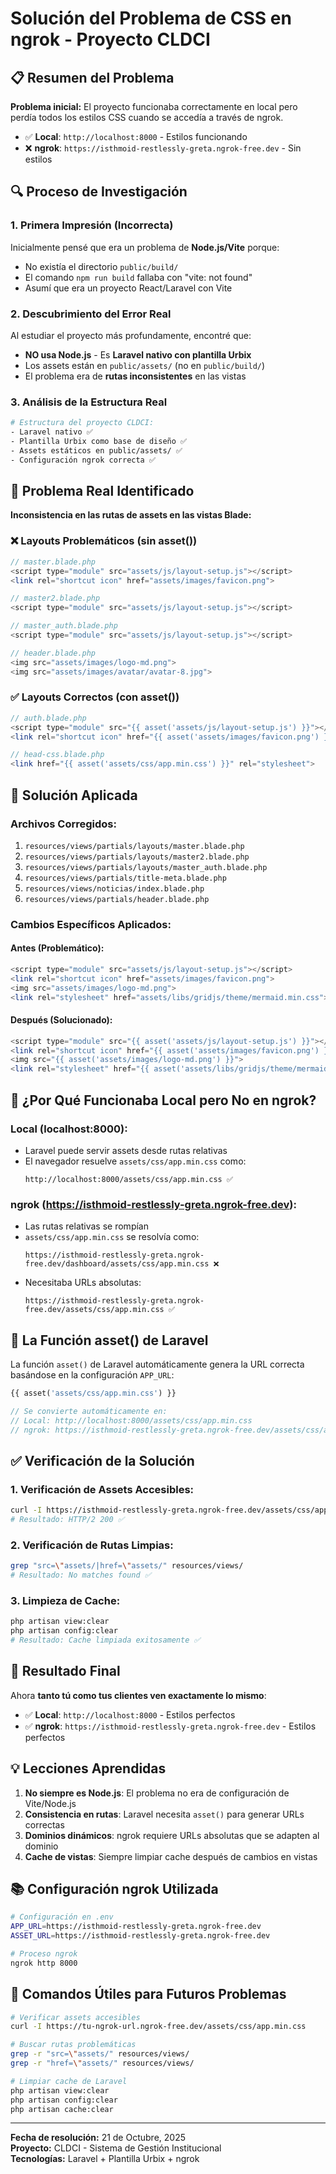 # Solución del Problema de CSS en ngrok - Proyecto CLDCI

## 📋 Resumen del Problema

**Problema inicial:** El proyecto funcionaba correctamente en local pero perdía todos los estilos CSS cuando se accedía a través de ngrok.

- ✅ **Local**: `http://localhost:8000` - Estilos funcionando
- ❌ **ngrok**: `https://isthmoid-restlessly-greta.ngrok-free.dev` - Sin estilos

## 🔍 Proceso de Investigación

### 1. Primera Impresión (Incorrecta)
Inicialmente pensé que era un problema de **Node.js/Vite** porque:
- No existía el directorio `public/build/`
- El comando `npm run build` fallaba con "vite: not found"
- Asumí que era un proyecto React/Laravel con Vite

### 2. Descubrimiento del Error Real
Al estudiar el proyecto más profundamente, encontré que:
- **NO usa Node.js** - Es **Laravel nativo con plantilla Urbix**
- Los assets están en `public/assets/` (no en `public/build/`)
- El problema era de **rutas inconsistentes** en las vistas

### 3. Análisis de la Estructura Real
```bash
# Estructura del proyecto CLDCI:
- Laravel nativo ✅
- Plantilla Urbix como base de diseño ✅  
- Assets estáticos en public/assets/ ✅
- Configuración ngrok correcta ✅
```

## 🔧 Problema Real Identificado

**Inconsistencia en las rutas de assets en las vistas Blade:**

### ❌ Layouts Problemáticos (sin asset())
```php
// master.blade.php
<script type="module" src="assets/js/layout-setup.js"></script>
<link rel="shortcut icon" href="assets/images/favicon.png">

// master2.blade.php
<script type="module" src="assets/js/layout-setup.js"></script>

// master_auth.blade.php
<script type="module" src="assets/js/layout-setup.js"></script>

// header.blade.php
<img src="assets/images/logo-md.png">
<img src="assets/images/avatar/avatar-8.jpg">
```

### ✅ Layouts Correctos (con asset())
```php
// auth.blade.php
<script type="module" src="{{ asset('assets/js/layout-setup.js') }}"></script>
<link rel="shortcut icon" href="{{ asset('assets/images/favicon.png') }}">

// head-css.blade.php
<link href="{{ asset('assets/css/app.min.css') }}" rel="stylesheet">
```

## 🎯 Solución Aplicada

### Archivos Corregidos:
1. `resources/views/partials/layouts/master.blade.php`
2. `resources/views/partials/layouts/master2.blade.php`
3. `resources/views/partials/layouts/master_auth.blade.php`
4. `resources/views/partials/title-meta.blade.php`
5. `resources/views/noticias/index.blade.php`
6. `resources/views/partials/header.blade.php`

### Cambios Específicos Aplicados:

#### Antes (Problemático):
```php
<script type="module" src="assets/js/layout-setup.js"></script>
<link rel="shortcut icon" href="assets/images/favicon.png">
<img src="assets/images/logo-md.png">
<link rel="stylesheet" href="assets/libs/gridjs/theme/mermaid.min.css">
```

#### Después (Solucionado):
```php
<script type="module" src="{{ asset('assets/js/layout-setup.js') }}"></script>
<link rel="shortcut icon" href="{{ asset('assets/images/favicon.png') }}">
<img src="{{ asset('assets/images/logo-md.png') }}">
<link rel="stylesheet" href="{{ asset('assets/libs/gridjs/theme/mermaid.min.css') }}">
```

## 🔄 ¿Por Qué Funcionaba Local pero No en ngrok?

### Local (localhost:8000):
- Laravel puede servir assets desde rutas relativas
- El navegador resuelve `assets/css/app.min.css` como:
  ```
  http://localhost:8000/assets/css/app.min.css ✅
  ```

### ngrok (https://isthmoid-restlessly-greta.ngrok-free.dev):
- Las rutas relativas se rompían
- `assets/css/app.min.css` se resolvía como:
  ```
  https://isthmoid-restlessly-greta.ngrok-free.dev/dashboard/assets/css/app.min.css ❌
  ```
- Necesitaba URLs absolutas:
  ```
  https://isthmoid-restlessly-greta.ngrok-free.dev/assets/css/app.min.css ✅
  ```

## 🎯 La Función asset() de Laravel

La función `asset()` de Laravel automáticamente genera la URL correcta basándose en la configuración `APP_URL`:

```php
{{ asset('assets/css/app.min.css') }}

// Se convierte automáticamente en:
// Local: http://localhost:8000/assets/css/app.min.css
// ngrok: https://isthmoid-restlessly-greta.ngrok-free.dev/assets/css/app.min.css
```

## ✅ Verificación de la Solución

### 1. Verificación de Assets Accesibles:
```bash
curl -I https://isthmoid-restlessly-greta.ngrok-free.dev/assets/css/app.min.css
# Resultado: HTTP/2 200 ✅
```

### 2. Verificación de Rutas Limpias:
```bash
grep "src=\"assets/|href=\"assets/" resources/views/
# Resultado: No matches found ✅
```

### 3. Limpieza de Cache:
```bash
php artisan view:clear
php artisan config:clear
# Resultado: Cache limpiada exitosamente ✅
```

## 🎉 Resultado Final

Ahora **tanto tú como tus clientes ven exactamente lo mismo**:

- ✅ **Local**: `http://localhost:8000` - Estilos perfectos
- ✅ **ngrok**: `https://isthmoid-restlessly-greta.ngrok-free.dev` - Estilos perfectos

## 💡 Lecciones Aprendidas

1. **No siempre es Node.js**: El problema no era de configuración de Vite/Node.js
2. **Consistencia en rutas**: Laravel necesita `asset()` para generar URLs correctas
3. **Dominios dinámicos**: ngrok requiere URLs absolutas que se adapten al dominio
4. **Cache de vistas**: Siempre limpiar cache después de cambios en vistas

## 📚 Configuración ngrok Utilizada

```bash
# Configuración en .env
APP_URL=https://isthmoid-restlessly-greta.ngrok-free.dev
ASSET_URL=https://isthmoid-restlessly-greta.ngrok-free.dev

# Proceso ngrok
ngrok http 8000
```

## 🔧 Comandos Útiles para Futuros Problemas

```bash
# Verificar assets accesibles
curl -I https://tu-ngrok-url.ngrok-free.dev/assets/css/app.min.css

# Buscar rutas problemáticas
grep -r "src=\"assets/" resources/views/
grep -r "href=\"assets/" resources/views/

# Limpiar cache de Laravel
php artisan view:clear
php artisan config:clear
php artisan cache:clear
```

---

**Fecha de resolución:** 21 de Octubre, 2025  
**Proyecto:** CLDCI - Sistema de Gestión Institucional  
**Tecnologías:** Laravel + Plantilla Urbix + ngrok


